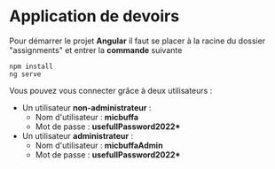 # Application de devoirs

Pour démarrer le projet **Angular** il faut se placer à la racine du dossier "assignments" et entrer la **commande** suivante
    
    npm install
    ng serve

Vous pouvez vous connecter grâce à deux utilisateurs :
- Un utilisateur **non-administrateur** :
    - Nom d'utilisateur : **micbuffa**
    - Mot de passe : **usefullPassword2022\***
- Un utilisateur **administrateur** :
    - Nom d'utilisateur : **micbuffaAdmin**
    - Mot de passe : **usefullPassword2022\***